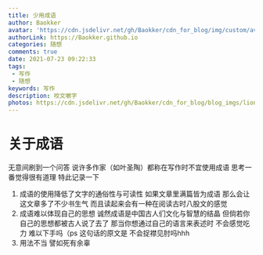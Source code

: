 ```yaml
---
title: 少用成语
author: Baokker
avatar: 'https://cdn.jsdelivr.net/gh/Baokker/cdn_for_blog/img/custom/avatar.jpg'
authorLink: https://Baokker.github.io
categories: 随想
comments: true
date: 2021-07-23 09:22:33
tags:
 - 写作
 - 随想
keywords: 写作
description: 咬文嚼字
photos: https://cdn.jsdelivr.net/gh/Baokker/cdn_for_blog/blog_imgs/lion-6464429_1920.jpg
---
```


# 关于成语

无意间刷到一个问答 说许多作家（如叶圣陶）都称在写作时不宜使用成语 思考一番觉得很有道理 特此记录一下

1. 成语的使用降低了文字的通俗性与可读性 如果文章里满篇皆为成语 那么会让这文章多了不少书生气 而且读起来会有一种在阅读古时八股文的感觉
2. 成语难以体现自己的思想 诚然成语是中国古人们文化与智慧的结晶 但倘若你自己的思想都被古人说了去了 那当你想通过自己的语言来表述时 不会感觉吃力 难以下手吗（ps 这句话的原文是 不会捉襟见肘吗hhh
3. 用法不当 譬如死有余辜

